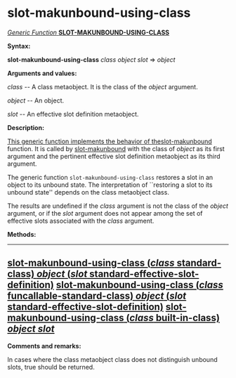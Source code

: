 slot-makunbound-using-class
===========================

[*Generic Function* **SLOT-MAKUNBOUND-USING-CLASS**]()

**Syntax:**

**slot-makunbound-using-class** *class* *object* *slot* => *object*

**Arguments and values:**

*class* -- A class metaobject. It is the class of the *object* argument.

*object* -- An object.

*slot* -- An effective slot definition metaobject.

**Description:**

[This generic function implements the behavior of the]()[slot-makunbound](http://www.lispworks.com/documentation/HyperSpec/Body/f_slt_ma.htm) function. It is called by [slot-makunbound](http://www.lispworks.com/documentation/HyperSpec/Body/f_slt_ma.htm) with the class of *object* as its first argument and the pertinent effective slot definition metaobject as its third argument.

The generic function `slot-makunbound-using-class` restores a slot in an object to its unbound state. The interpretation of ``restoring a slot to its unbound state'' depends on the class metaobject class.

The results are undefined if the *class* argument is not the class of the *object* argument, or if the *slot* argument does not appear among the set of effective slots associated with the *class* argument.

**Methods:**

  ---------------------------------------------------------------------------------------------------------------------------------------------------------------------------------------------------------------------------
  [**slot-makunbound-using-class** (*class* standard-class) *object* (*slot* standard-effective-slot-definition)](slot-makunbound-using-class-standard-class-standard-effective-slot-definition.md)
  [**slot-makunbound-using-class** (*class* funcallable-standard-class) *object* (*slot* standard-effective-slot-definition)](slot-makunbound-using-class-funcallable-standard-class-standard-effective-slot-definition.md)
  [**slot-makunbound-using-class** (*class* built-in-class) *object* *slot*](slot-makunbound-using-class-built-in-class.md)
  ---------------------------------------------------------------------------------------------------------------------------------------------------------------------------------------------------------------------------

**Comments and remarks:**

In cases where the class metaobject class does not distinguish unbound slots, true should be returned.
